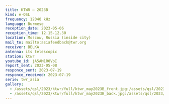 ```yaml
---
title: KTWR — 2023B
kind: e-QSL
frequency: 12040 kHz
language: Burmese
reception_date: 2023-05-06
reception_time: 12.15-12.30
location: Moscow, Russia (inside city)
mail_to: mailto:asiafeedback@twr.org
receiver: BELKA
antenna: its telescopic
station: ktwr
youtube_id: jA5AM1R0VbI
report_sent: 2023-05-08
responce_sent: 2023-07-19
responce_received: 2023-07-19
serie: twr_asia
gallery:
  - /assets/qsl/2023/ktwr/full/ktwr_may2023B_front.jpg:/assets/qsl/2023/ktwr/small/ktwr_may2023B_front.jpg
  - /assets/qsl/2023/ktwr/full/ktwr_may2023B_back.jpg:/assets/qsl/2023/ktwr/small/ktwr_may2023B_back.jpg
---
```

